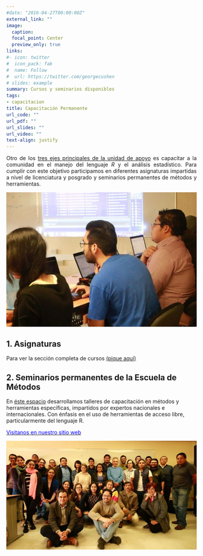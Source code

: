 ```yaml
---
#date: "2016-04-27T00:00:00Z"
external_link: ""
image:
  caption: 
  focal_point: Center
  preview_only: true
links:
#- icon: twitter
#  icon_pack: fab
#  name: Follow
#  url: https://twitter.com/georgecushen
# slides: example
summary: Cursos y seminarios disponibles 
tags:
- capacitacion
title: Capacitación Permanente
url_code: ""
url_pdf: ""
url_slides: ""
url_video: ""
text-align: justify
---
```

<DIV align="justify">

Otro de los [tres ejes principales de la unidad de apoyo](/ejes) es capacitar a la comunidad en el manejo del lenguaje *R* y el análisis estadístico. Para cumplir con este objetivo participamos en diferentes asignaturas impartidas a nivel de licenciatura y posgrado 
 y seminarios permanentes de métodos y herramientas.
</DIV>

<center>

![](user-full-3.jpg)

</center>

## 1. Asignaturas

Para ver la sección completa de cursos [(pique aquí)](/cursos)

## 2. Seminarios permanentes de la Escuela de Métodos

En [éste espacio](/cursos/escuela-de-metodos) desarrollamos talleres de capacitación en métodos y herramientas específicas, impartidos por expertos nacionales e internacionales. Con énfasis en el uso de herramientas de acceso libre, particularmente del lenguaje R.

 [<span style="color:blue">Visitanos en nuestro sitio web</span>](https://www.iies.unam.mx/EscuelaMetodos/)

<center>

![](escuela-ejemplo.jpg)

</center>
